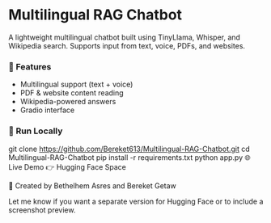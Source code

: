 # Multilingual RAG Chatbot

A lightweight multilingual chatbot built using TinyLlama, Whisper, and Wikipedia search. Supports input from text, voice, PDFs, and websites.

### 🔧 Features
- Multilingual support (text + voice)
- PDF & website content reading
- Wikipedia-powered answers
- Gradio interface

### 🚀 Run Locally

git clone https://github.com/Bereket613/Multilingual-RAG-Chatbot.git
cd Multilingual-RAG-Chatbot
pip install -r requirements.txt
python app.py
🌐 Live Demo
👉 Hugging Face Space

👥 Created by Bethelhem Asres and Bereket Getaw 


Let me know if you want a separate version for Hugging Face or to include a screenshot preview.

